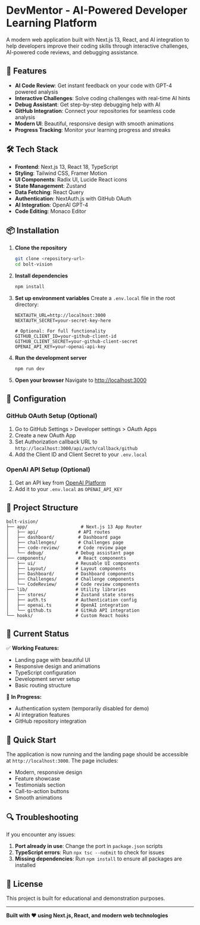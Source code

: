 # DevMentor - AI-Powered Developer Learning Platform

A modern web application built with Next.js 13, React, and AI integration to help developers improve their coding skills through interactive challenges, AI-powered code reviews, and debugging assistance.

## 🚀 Features

- **AI Code Review**: Get instant feedback on your code with GPT-4 powered analysis
- **Interactive Challenges**: Solve coding challenges with real-time AI hints
- **Debug Assistant**: Get step-by-step debugging help with AI
- **GitHub Integration**: Connect your repositories for seamless code analysis
- **Modern UI**: Beautiful, responsive design with smooth animations
- **Progress Tracking**: Monitor your learning progress and streaks

## 🛠️ Tech Stack

- **Frontend**: Next.js 13, React 18, TypeScript
- **Styling**: Tailwind CSS, Framer Motion
- **UI Components**: Radix UI, Lucide React icons
- **State Management**: Zustand
- **Data Fetching**: React Query
- **Authentication**: NextAuth.js with GitHub OAuth
- **AI Integration**: OpenAI GPT-4
- **Code Editing**: Monaco Editor

## 📦 Installation

1. **Clone the repository**
   ```bash
   git clone <repository-url>
   cd bolt-vision
   ```

2. **Install dependencies**
   ```bash
   npm install
   ```

3. **Set up environment variables**
   Create a `.env.local` file in the root directory:
   ```env
   NEXTAUTH_URL=http://localhost:3000
   NEXTAUTH_SECRET=your-secret-key-here
   
   # Optional: For full functionality
   GITHUB_CLIENT_ID=your-github-client-id
   GITHUB_CLIENT_SECRET=your-github-client-secret
   OPENAI_API_KEY=your-openai-api-key
   ```

4. **Run the development server**
   ```bash
   npm run dev
   ```

5. **Open your browser**
   Navigate to [http://localhost:3000](http://localhost:3000)

## 🔧 Configuration

### GitHub OAuth Setup (Optional)
1. Go to GitHub Settings > Developer settings > OAuth Apps
2. Create a new OAuth App
3. Set Authorization callback URL to `http://localhost:3000/api/auth/callback/github`
4. Add the Client ID and Client Secret to your `.env.local`

### OpenAI API Setup (Optional)
1. Get an API key from [OpenAI Platform](https://platform.openai.com/)
2. Add it to your `.env.local` as `OPENAI_API_KEY`

## 📁 Project Structure

```
bolt-vision/
├── app/                    # Next.js 13 App Router
│   ├── api/               # API routes
│   ├── dashboard/         # Dashboard page
│   ├── challenges/        # Challenges page
│   ├── code-review/       # Code review page
│   └── debug/            # Debug assistant page
├── components/            # React components
│   ├── ui/               # Reusable UI components
│   ├── Layout/           # Layout components
│   ├── Dashboard/        # Dashboard components
│   ├── Challenges/       # Challenge components
│   └── CodeReview/       # Code review components
├── lib/                  # Utility libraries
│   ├── stores/           # Zustand state stores
│   ├── auth.ts           # Authentication config
│   ├── openai.ts         # OpenAI integration
│   └── github.ts         # GitHub API integration
└── hooks/                # Custom React hooks
```

## 🎯 Current Status

✅ **Working Features:**
- Landing page with beautiful UI
- Responsive design and animations
- TypeScript configuration
- Development server setup
- Basic routing structure

🔄 **In Progress:**
- Authentication system (temporarily disabled for demo)
- AI integration features
- GitHub repository integration

## 🚀 Quick Start

The application is now running and the landing page should be accessible at `http://localhost:3000`. The page includes:

- Modern, responsive design
- Feature showcase
- Testimonials section
- Call-to-action buttons
- Smooth animations

## 🔍 Troubleshooting

If you encounter any issues:

1. **Port already in use**: Change the port in `package.json` scripts
2. **TypeScript errors**: Run `npx tsc --noEmit` to check for issues
3. **Missing dependencies**: Run `npm install` to ensure all packages are installed

## 📝 License

This project is built for educational and demonstration purposes.

---

**Built with ❤️ using Next.js, React, and modern web technologies**
